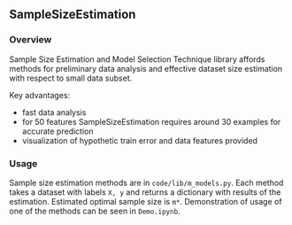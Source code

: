 ## SampleSizeEstimation

### Overview

Sample Size Estimation and Model Selection Technique library affords methods for preliminary data analysis and effective dataset size estimation with respect to small data subset.

Key advantages:
* fast data analysis
* for 50 features SampleSizeEstimation requires around 30 examples for accurate prediction
* visualization of hypothetic train error and data features provided

### Usage

Sample size estimation methods are in `code/lib/m_models.py`. Each method takes a dataset with labels `X, y` and returns a dictionary with results of the estimation. Estimated optimal sample size is `m*`. Demonstration of usage of one of the methods can be seen in `Demo.ipynb`. 
